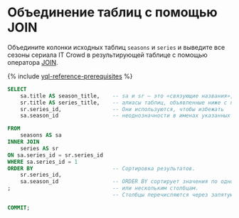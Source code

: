 # Объединение таблиц с помощью JOIN

Объедините колонки исходных таблиц `seasons` и `series` и выведите все сезоны сериала IT Crowd в результирующей таблице с помощью оператора [JOIN](../../yql/reference/syntax/join.md).

{% include [yql-reference-prerequisites](_includes/yql_tutorial_prerequisites.md) %}

```sql
SELECT
    sa.title AS season_title,    -- sa и sr — это «связующие названия»,
    sr.title AS series_title,    -- алиасы таблиц, объявленные ниже с помощью AS.
    sr.series_id,                -- Они используются, чтобы избежать
    sa.season_id                 -- неоднозначности в именах указанных колонок.

FROM
    seasons AS sa
INNER JOIN
    series AS sr
ON sa.series_id = sr.series_id
WHERE sa.series_id = 1
ORDER BY                         -- Cортировка результатов.
    sr.series_id,
    sa.season_id                 -- ORDER BY сортирует значения по одному
;                                -- или нескольким столбцам.
                                 -- Столбцы перечисляются через запятую.

COMMIT;
```
